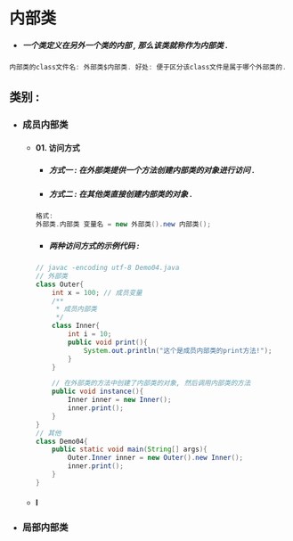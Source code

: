 # 内部类

* ##### 一个类定义在另外一个类的内部 , 那么该类就称作为内部类 .

```java
内部类的class文件名: 外部类$内部类. 好处: 便于区分该class文件是属于哪个外部类的.
```

## 类别 :

* ### 成员内部类

  * #### 01. 访问方式

    * ##### 方式一 : 在外部类提供一个方法创建内部类的对象进行访问 .
    * ##### 方式二 : 在其他类直接创建内部类的对象 .

    ```java
    格式:
    外部类.内部类 变量名 = new 外部类().new 内部类();
    ```

    * ##### 两种访问方式的示例代码 :

    ```java
    // javac -encoding utf-8 Demo04.java
    // 外部类
    class Outer{
        int x = 100; // 成员变量
        /**
         * 成员内部类
         */
        class Inner{
            int i = 10;
            public void print(){
                System.out.println("这个是成员内部类的print方法!");
            }
        }

        // 在外部类的方法中创建了内部类的对象, 然后调用内部类的方法
        public void instance(){
            Inner inner = new Inner();
            inner.print();
        }
    }
    // 其他
    class Demo04{
        public static void main(String[] args){
            Outer.Inner inner = new Outer().new Inner();
            inner.print();
        }
    }
    ```
  * #### l
* ### 局部内部类




